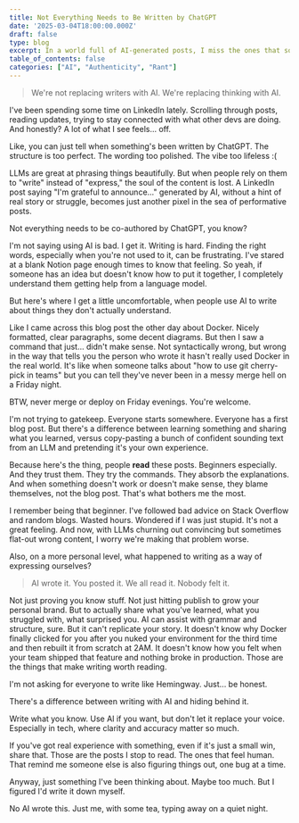 ```yaml
---
title: Not Everything Needs to Be Written by ChatGPT
date: '2025-03-04T18:00:00.000Z'
draft: false
type: blog
excerpt: In a world full of AI-generated posts, I miss the ones that sound human. Not perfect, not polished, just honest.
table_of_contents: false
categories: ["AI", "Authenticity", "Rant"]
---
```


> We're not replacing writers with AI. We're replacing thinking with AI.

I've been spending some time on LinkedIn lately. Scrolling through posts, reading updates, trying to stay connected with what other devs are doing. And honestly? A lot of what I see feels... off.

Like, you can just tell when something's been written by ChatGPT. The structure is too perfect. The wording too polished. The vibe too lifeless :(

LLMs are great at phrasing things beautifully. But when people rely on them to "write" instead of "express," the soul of the content is lost. A LinkedIn post saying "I'm grateful to announce…" generated by AI, without a hint of real story or struggle, becomes just another pixel in the sea of performative posts.

Not everything needs to be co-authored by ChatGPT, you know?

I'm not saying using AI is bad. I get it. Writing is hard. Finding the right words, especially when you're not used to it, can be frustrating. I've stared at a blank Notion page enough times to know that feeling. So yeah, if someone has an idea but doesn't know how to put it together, I completely understand them getting help from a language model.

But here's where I get a little uncomfortable, when people use AI to write about things they don't actually understand.

Like I came across this blog post the other day about Docker. Nicely formatted, clear paragraphs, some decent diagrams. But then I saw a command that just... didn't make sense. Not syntactically wrong, but wrong in the way that tells you the person who wrote it hasn't really used Docker in the real world. It's like when someone talks about "how to use git cherry-pick in teams" but you can tell they've never been in a messy merge hell on a Friday night.

BTW, never merge or deploy on Friday evenings. You're welcome.

I'm not trying to gatekeep. Everyone starts somewhere. Everyone has a first blog post. But there's a difference between learning something and sharing what you learned, versus copy-pasting a bunch of confident sounding text from an LLM and pretending it's your own experience.

Because here's the thing, people **read** these posts. Beginners especially. And they trust them. They try the commands. They absorb the explanations. And when something doesn't work or doesn't make sense, they blame themselves, not the blog post. That's what bothers me the most.

I remember being that beginner. I've followed bad advice on Stack Overflow and random blogs. Wasted hours. Wondered if I was just stupid. It's not a great feeling. And now, with LLMs churning out convincing but sometimes flat-out wrong content, I worry we're making that problem worse.

Also, on a more personal level, what happened to writing as a way of expressing ourselves?

> AI wrote it. You posted it. We all read it. Nobody felt it.

Not just proving you know stuff. Not just hitting publish to grow your personal brand. But to actually share what you've learned, what you struggled with, what surprised you. AI can assist with grammar and structure, sure. But it can't replicate your story. It doesn't know why Docker finally clicked for you after you nuked your environment for the third time and then rebuilt it from scratch at 2AM. It doesn't know how you felt when your team shipped that feature and nothing broke in production. Those are the things that make writing worth reading.

I'm not asking for everyone to write like Hemingway. Just... be honest.

There's a difference between writing with AI and hiding behind it.

Write what you know. Use AI if you want, but don't let it replace your voice. Especially in tech, where clarity and accuracy matter so much.

If you've got real experience with something, even if it's just a small win, share that. Those are the posts I stop to read. The ones that feel human. That remind me someone else is also figuring things out, one bug at a time.


Anyway, just something I've been thinking about. Maybe too much. But I figured I'd write it down myself.

No AI wrote this. Just me, with some tea, typing away on a quiet night.